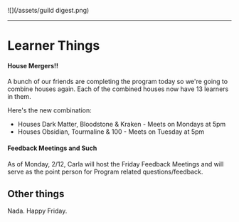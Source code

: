 ![](/assets/guild digest.png)

---

# Learner Things

#### House Mergers!!

A bunch of our friends are completing the program today so we're going to combine houses again. Each of the combined houses now have 13 learners in them.

Here's the new combination:

* Houses Dark Matter, Bloodstone & Kraken - Meets on Mondays at 5pm
* Houses Obsidian, Tourmaline & 100 - Meets on Tuesday at 5pm

#### Feedback Meetings and Such

As of Monday, 2/12, Carla will host the Friday Feedback Meetings and will serve as the point person for Program related questions/feedback.



## Other things

Nada. Happy Friday.

